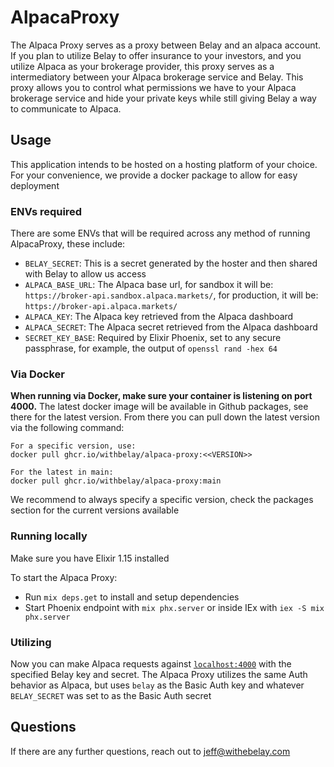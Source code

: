 # AlpacaProxy

The Alpaca Proxy serves as a proxy between Belay and an alpaca account. If you plan to utilize Belay to offer insurance to your investors, and you utilize Alpaca as your brokerage provider, this proxy serves as a intermediatory between your Alpaca brokerage service and Belay. This proxy allows you to control what permissions we have to your Alpaca brokerage service and hide your private keys while still giving Belay a way to communicate to Alpaca.

## Usage

This application intends to be hosted on a hosting platform of your choice. For your convenience, we provide a docker package to allow for easy deployment

### ENVs required

There are some ENVs that will be required across any method of running AlpacaProxy, these include:

- `BELAY_SECRET`: This is a secret generated by the hoster and then shared with Belay to allow us access
- `ALPACA_BASE_URL`: The Alpaca base url, for sandbox it will be: `https://broker-api.sandbox.alpaca.markets/`, for production, it will be: `https://broker-api.alpaca.markets/`
- `ALPACA_KEY`: The Alpaca key retrieved from the Alpaca dashboard
- `ALPACA_SECRET`: The Alpaca secret retrieved from the Alpaca dashboard
- `SECRET_KEY_BASE`: Required by Elixir Phoenix, set to any secure passphrase, for example, the output of `openssl rand -hex 64`

### Via Docker

**When running via Docker, make sure your container is listening on port 4000.** The latest docker image will be available in Github packages, see there for the latest version. From there you can pull down the latest version via the following command:

```text
For a specific version, use:
docker pull ghcr.io/withbelay/alpaca-proxy:<<VERSION>>

For the latest in main:
docker pull ghcr.io/withbelay/alpaca-proxy:main
```

We recommend to always specify a specific version, check the packages section for the current versions available

### Running locally

Make sure you have Elixir 1.15 installed

To start the Alpaca Proxy:

- Run `mix deps.get` to install and setup dependencies
- Start Phoenix endpoint with `mix phx.server` or inside IEx with `iex -S mix phx.server`

### Utilizing

Now you can make Alpaca requests against [`localhost:4000`](http://localhost:4000) with the specified Belay key and secret.
The Alpaca Proxy utilizes the same Auth behavior as Alpaca, but uses `belay` as the Basic Auth key and whatever `BELAY_SECRET` was set to as the Basic Auth secret

## Questions

If there are any further questions, reach out to <jeff@withebelay.com>
